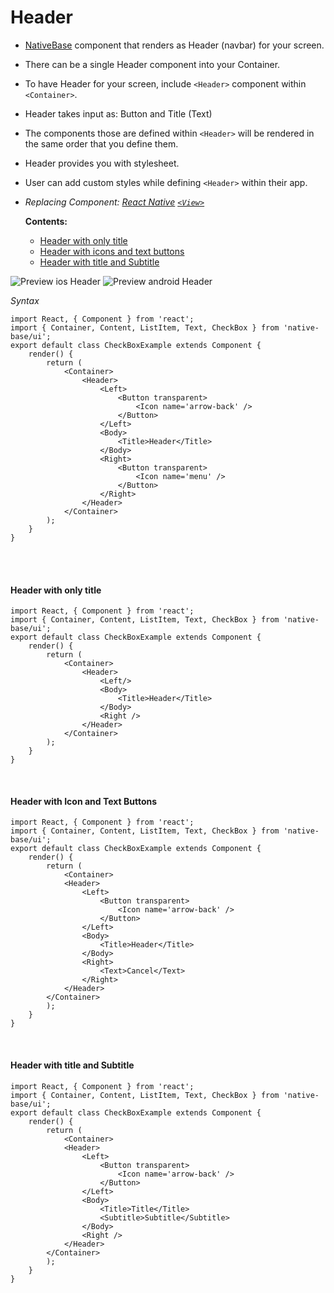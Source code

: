 # Header
* [NativeBase](http://nativebase.io/) component that renders as Header (navbar) for your screen.
* There can be a single Header component into your Container.
* To have Header for your screen, include <code>&lt;Header></code> component within <code>&lt;Container></code>.
* Header takes input as: Button and Title (Text)
* The components those are defined within <code>&lt;Header></code> will be rendered in the same order that you define them.
* Header provides you with stylesheet.
* User can add custom styles while defining <code>&lt;Header></code> within their app.
* *Replacing Component:
  [React Native](https://facebook.github.io/react-native/)
  [<code>&lt;View></code>](https://facebook.github.io/react-native/docs/view.html)*

  **Contents:**
  * [Header with only title](COMPONENTS.md#Header_with_only_title)
  * [Header with icons and text buttons](COMPONENTS.md#Header_with_Icon_and_Text_Buttons)
  * [Header with title and Subtitle](COMPONENTS.md#Header_with_title_and_Subtitle)

![Preview ios Header](../docs/assets/ios/components/header.png)
![Preview android Header](../docs/assets/android/components/header.png)

*Syntax*
<pre class="line-numbers"><code class="language-jsx">import React, { Component } from 'react';
import { Container, Content, ListItem, Text, CheckBox } from 'native-base/ui';
export default class CheckBoxExample extends Component {
    render() {
        return (
            &lt;Container>
                &lt;Header>
                    &lt;Left>
                        &lt;Button transparent>
                            &lt;Icon name='arrow-back' />
                        &lt;/Button>
                    &lt;/Left>
                    &lt;Body>
                        &lt;Title>Header&lt;/Title>
                    &lt;/Body>
                    &lt;Right>
                        &lt;Button transparent>
                            &lt;Icon name='menu' />
                        &lt;/Button>
                    &lt;/Right>
                &lt;/Header>
            &lt;/Container>
        );
    }
}</code></pre><br />
<br />

#### Header with only title
<pre class="line-numbers"><code class="language-jsx">import React, { Component } from 'react';
import { Container, Content, ListItem, Text, CheckBox } from 'native-base/ui';
export default class CheckBoxExample extends Component {
    render() {
        return (
            &lt;Container>
                &lt;Header>
                    &lt;Left/>
                    &lt;Body>
                        &lt;Title>Header&lt;/Title>
                    &lt;/Body>
                    &lt;Right />
                &lt;/Header>
            &lt;/Container>
        );
    }
}</code></pre><br />

#### Header with Icon and Text Buttons
<pre class="line-numbers"><code class="language-jsx">import React, { Component } from 'react';
import { Container, Content, ListItem, Text, CheckBox } from 'native-base/ui';
export default class CheckBoxExample extends Component {
    render() {
        return (
            &lt;Container>
            &lt;Header>
                &lt;Left>
                    &lt;Button transparent>
                        &lt;Icon name='arrow-back' />
                    &lt;/Button>
                &lt;/Left>
                &lt;Body>
                    &lt;Title>Header&lt;/Title>
                &lt;/Body>
                &lt;Right>
                    &lt;Text>Cancel&lt;/Text>
                &lt;/Right>
            &lt;/Header>
        &lt;/Container>
        );
    }
}</code></pre><br />

#### Header with title and Subtitle
<pre class="line-numbers"><code class="language-jsx">import React, { Component } from 'react';
import { Container, Content, ListItem, Text, CheckBox } from 'native-base/ui';
export default class CheckBoxExample extends Component {
    render() {
        return (
            &lt;Container>
            &lt;Header>
                &lt;Left>
                    &lt;Button transparent>
                        &lt;Icon name='arrow-back' />
                    &lt;/Button>
                &lt;/Left>
                &lt;Body>
                    &lt;Title>Title&lt;/Title>
                    &lt;Subtitle>Subtitle&lt;/Subtitle>
                &lt;/Body>
                &lt;Right />
            &lt;/Header>
        &lt;/Container>
        );
    }
}</code></pre><br />
